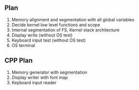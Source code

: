 ## Plan

1. Memory alignment and segmentation with  all global variables
2. Decide kernel low level functions and scope
3. Internal segmentation of FS, Kernel stack architecture
4. Display write (without OS test)
5. Keyboard input test (without OS test)
6. OS terminal

## CPP Plan
1. Memory generator with segmentation
2. Display writer with font map
3. Keyboard input reader
